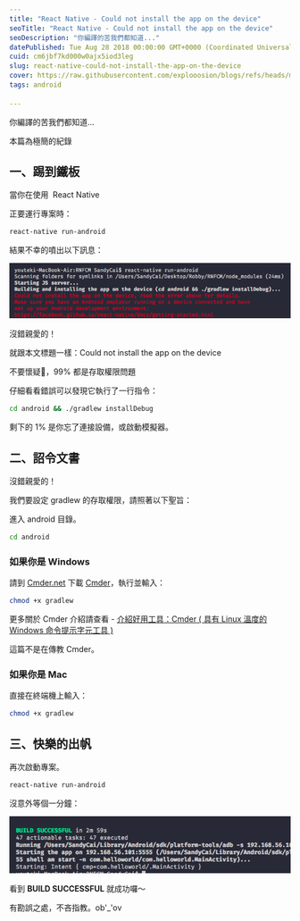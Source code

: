 ```yaml
---
title: "React Native - Could not install the app on the device"
seoTitle: "React Native - Could not install the app on the device"
seoDescription: "你編譯的苦我們都知道..."
datePublished: Tue Aug 28 2018 00:00:00 GMT+0000 (Coordinated Universal Time)
cuid: cm6jbf7kd000w0ajx5iod3leg
slug: react-native-could-not-install-the-app-on-the-device
cover: https://raw.githubusercontent.com/explooosion/blogs/refs/heads/main/docs/images/2018-08-28_React%20Native%20-%20Could%20not%20install%20the%20app%20on%20the%20device/banner/1535440186_05007.png
tags: android

---
```


你編譯的苦我們都知道...

本篇為極簡的紀錄

一、踢到鐵板
------

當你在使用  React Native

正要運行專案時：

```bash
react-native run-android
```

結果不幸的噴出以下訊息：

[![1535440186_05007.png](https://raw.githubusercontent.com/explooosion/blogs/refs/heads/main/docs/images/2018-08-28_React%20Native%20-%20Could%20not%20install%20the%20app%20on%20the%20device/1535440186_05007.png)](https://dotblogsfile.blob.core.windows.net/user/incredible/b04536e1-9466-4198-847a-9c1add044236/1535440186_05007.png)

沒錯親愛的！

就跟本文標題一樣：Could not install the app on the device

不要懷疑，99% 都是存取權限問題

仔細看看錯誤可以發現它執行了一行指令：

```bash
cd android && ./gradlew installDebug
```

剩下的 1% 是你忘了連接設備，或啟動模擬器。

二、詔令文書
------

沒錯親愛的！

我們要設定 gradlew 的存取權限，請照著以下聖旨：

進入 android 目錄。

```bash
cd android
```

### 如果你是 Windows

請到 [Cmder.net](http://cmder.net/) 下載 [Cmder](https://github.com/cmderdev/cmder/releases/download/v1.3.6/cmder.zip)，執行並輸入：

```bash
chmod +x gradlew
```

更多關於 Cmder 介紹請查看 - [介紹好用工具：Cmder ( 具有 Linux 溫度的 Windows 命令提示字元工具 )](https://blog.miniasp.com/post/2015/09/27/Useful-tool-Cmder.aspx)

這篇不是在傳教 Cmder。

### 如果你是 Mac

直接在終端機上輸入：

```bash
chmod +x gradlew
```

三、快樂的出帆
-------

再次啟動專案。

```bash
react-native run-android
```

沒意外等個一分鐘：

[![1535441377_88178.png](https://raw.githubusercontent.com/explooosion/blogs/refs/heads/main/docs/images/2018-08-28_React%20Native%20-%20Could%20not%20install%20the%20app%20on%20the%20device/1535441377_88178.png)](https://dotblogsfile.blob.core.windows.net/user/incredible/b04536e1-9466-4198-847a-9c1add044236/1535441377_88178.png)

看到 **BUILD SUCCESSFUL** 就成功囉～

有勘誤之處，不吝指教。ob'\_'ov